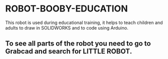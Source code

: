 # ROBOT-BOOBY-EDUCATION

This robot is used during educational training, it helps to teach children and adults to draw in SOLIDWORKS and to code using Arduino.

## To see all parts of the robot you need to go to Grabcad and search for LITTLE ROBOT. 

